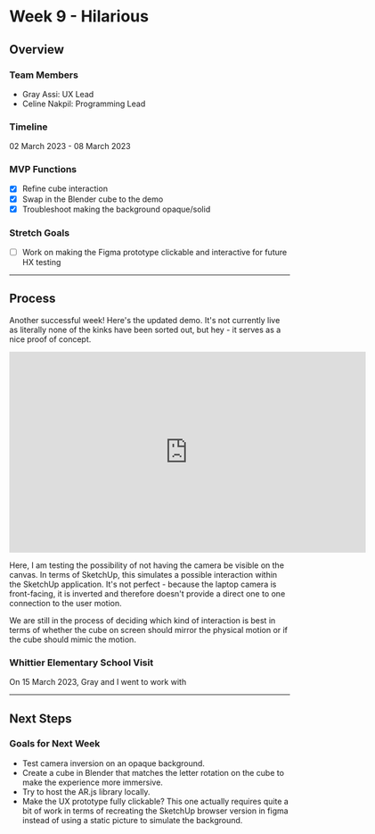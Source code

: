 # Week 9 - Hilarious

## Overview

### Team Members

- Gray Assi: UX Lead
- Celine Nakpil: Programming Lead

### Timeline

02 March 2023 - 08 March 2023

### MVP Functions

- [x] Refine cube interaction
- [x] Swap in the Blender cube to the demo
- [x] Troubleshoot making the background opaque/solid

### Stretch Goals
- [ ] Work on making the Figma prototype clickable and interactive for future HX testing

---

## Process

Another successful week! Here's the updated demo. It's not currently live as literally none of the kinks have been sorted out, but hey - it serves as a nice proof of concept.

<iframe title="vimeo-player" src="https://player.vimeo.com/video/808433094?h=603649ccc3" width="640" height="360" frameborder="0"    allowfullscreen></iframe>

Here, I am testing the possibility of not having the camera be visible on the canvas. In terms of SketchUp, this simulates a possible interaction within the SketchUp application. It's not perfect - because the laptop camera is front-facing, it is inverted and therefore doesn't provide a direct one to one connection to the user motion. 

We are still in the process of deciding which kind of interaction is best in terms of whether the cube on screen should mirror the physical motion or if the cube should mimic the motion.

### Whittier Elementary School Visit

On 15 March 2023, Gray and I went to work with 

---

## Next Steps



### Goals for Next Week

- Test camera inversion on an opaque background.
- Create a cube in Blender that matches the letter rotation on the cube to make the experience more immersive.
- Try to host the AR.js library locally.
- Make the UX prototype fully clickable? This one actually requires quite a bit of work in terms of recreating the SketchUp browser version in figma instead of using a static picture to simulate the background.

